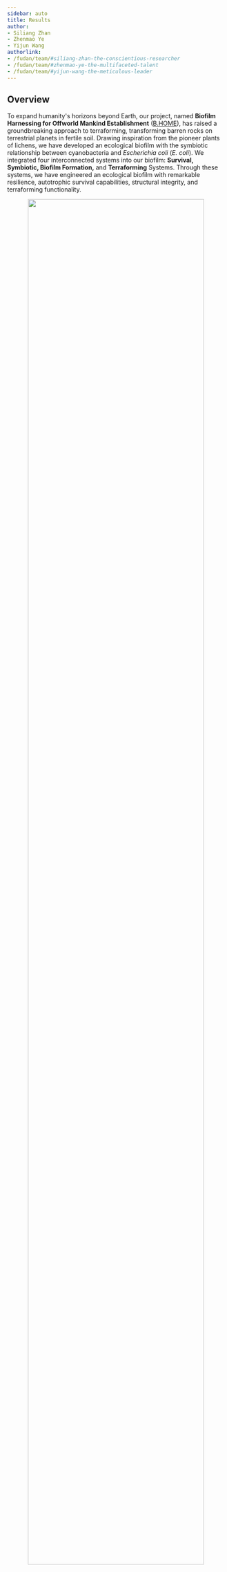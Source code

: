 ```yaml
---
sidebar: auto
title: Results
author:
- Siliang Zhan
- Zhenmao Ye
- Yijun Wang
authorlink:
- /fudan/team/#siliang-zhan-the-conscientious-researcher
- /fudan/team/#zhenmao-ye-the-multifaceted-talent
- /fudan/team/#yijun-wang-the-meticulous-leader
---
```

## Overview

To expand humanity's horizons beyond Earth, our project, named **Biofilm Harnessing for Offworld Mankind Establishment** ([B.HOME](/description/#b-home-project-overview)), has raised a groundbreaking approach to terraforming, transforming barren rocks on terrestrial planets in fertile soil. Drawing inspiration from the pioneer plants of lichens, we have developed an ecological biofilm with the symbiotic relationship between cyanobacteria and *Escherichia coli* (*E. coli*). We integrated four interconnected systems into our biofilm: **Survival, Symbiotic, Biofilm Formation,** and **Terraforming** Systems. Through these systems, we have engineered an ecological biofilm with remarkable resilience, autotrophic survival capabilities, structural integrity, and terraforming functionality.

<div style="text-align: center;">
    <img src="https://static.igem.wiki/teams/4765/wiki/jzk/description-figure7.png" style='width:90%'>
    <br>
    <div>
        <p><small style="color: gray">Figure 1: Systems Overview<br>B.HOME is composed of four interconnected systems: Survival, Symbiotic, Biofilm Formation, and Terraforming Systems</small></p>
    </div>
</div>



## 1. Survival System

In the Survival System, we introduced **Anti-UV Module**, **Anti-Freeze Module** and **Anti-Desiccation Module** to arm our biofilm with the necessary adaptability against inhospitable conditions.

### Anti-UV Module

In the Anti-UV module, we introduced various **DNA repair or binding proteins** (FEN1, XRCC1, and *Hypsibius exemplaris* mtSSB) (sequence details and functional characterization in [BBa_K4765018](http://parts.igem.org/Part:BBa_K4765018), [BBa_K4765019](http://parts.igem.org/Part:BBa_K4765019), and [BBa_K4765016](http://parts.igem.org/Part:BBa_K4765016)) and MAA producing enzymes (MysA/B/C/D/H, details in [Part:BBa_K4765118](http://parts.igem.org/Part:BBa_K4765118)) that regulate **UV-absorbing substances** to enhance *E. coli*'s resistance to UV radiation.


We employed the [Colony-Forming Unit](/experiments/#cfu-counting) (CFU) assay. After plasmid transformation and plating, we shielded half of the agar plate from UV light using a black paperboard, while the other half was exposed to UV irradiation (6W power) with combined wavelengths of 254 nm and 365 nm for 10 seconds.

<div style="text-align: center;">
    <img src="https://static.igem.wiki/teams/4765/wiki/results-wyj/uv.jpg" style='width:50%'>
    <br>
    <div>
        <p><small style="color: gray">Figure 2: Anti-UV Assay<br>
            After plating, half of the plate is exposed to UV radiation. In the initial phase of assay development, we tried to shield the place with a smaller paperboard (shown on the right). We found the boundary of UV vs not-irradiated is not clear, and there is no need to try smaller paperboard. For CFU, it is better to UV the entire plate or not, to avoid counting confusion at the boundary.</small></p>
    </div>
</div>


Our experimental results demonstrated that most DNA repair and binding proteins exhibited **a higher survival rate** compared to plain *E. coli*, indicating improved anti-UV tolerance, especially XRCC1 and FEN1. We hypothesized that these proteins function by aiding in DNA repair or binding to DNA, thus shielding chromatin from hydroxyl radicals induced by UV radiation. Interestingly, we observed that the expression of green fluorescence [stayGold (BBa_K4162001)](http://parts.igem.org/Part:BBa_K4162001) in *E. coli*, intended as a negative control, significantly increased the survival rate. We suspected that this effect may be due to fluorescent protein absorbing a certain amount of UV radiation through structural changes.

<div style="text-align: center;">
    <img src="https://static.igem.wiki/teams/4765/wiki/results-wyj/uvresults.png" style='width:40%'>
    <br>
    <div>
        <p><small style="color: gray">Figure 3: Survival Rate after UV Exposure<br> Percentage of viable <em>E. coli</em> expressing proteins following UV radiation exposure<br> (Note: The quantitative graph is based on the whole plate CFU to avoid the blurriness at the boundaries of the paperboard-shielded area from UV.)</small></p>
    </div>
</div>



### Anti-Freeze Module

AnAFP (details in [BBa_K4765015](http://parts.igem.org/Part:BBa_K4765015)) is an anti-freeze protein derived from *Ammopiptanthus nanus*, we heterologously expressed  AnAFP in *E. coli*, endowing the bacteria with anti-freeze capability.

To test the anti-freeze capability of AnAFP, we subjected *E. coli* expressing AnAFP to cold treatment at 0°C. Bacteria were placed on iced water, maintained in cold room, and samples were collected after 0, 24, 48, and 96 hours for CFU counting, and a survival rate curve was plotted.

<div style="text-align: center;">
<img src="https://static.igem.wiki/teams/4765/wiki/zsl/anafp-protocol.png"
style='width:70%'>
<br>
<div>
<p><small style="color: gray">Figure 4: AnAFP Antifreeze Assay
   <br> CFU counting is performed at 0,24,48,96 hours under during treatment.</small></p>
</div>
</div>


As shown in the following figure, *E. coli* expressing AnAFP exhibited a higher survival rate under prolonged cold treatment conditions compared to *E. coli* transformed with an empty pET28 vector, indicating that **AnAFP expressing enables bacteria to possess anti-freeze ability**.

<div style="text-align: center;">
<img src="https://static.igem.wiki/teams/4765/wiki/zsl/anafp-survival-curve.png"
style='width:70%'>
<br>
<div>
<p><small style="color: gray">Figure 5: Survival Curves under Cold Treatment at 0°C<br>In the initial 48 hours, there was no significant difference in the survival rates between the experimental and control groups. However, after 48 hours, the survival rate of the experimental group was significantly higher than that of the control group.</small></p>
</div>
</div>



### Anti-Desiccation Module

*H. ex* mtSSB (details in [BBa_K4765016](http://parts.igem.org/Part:BBa_K4765016)) is a type of mitochondrial single-stranded DNA binding protein, it can prevent DNA damage during genotoxic stress.

In Anti-Desiccation Module, we tested the anti-desiccation capability of *E. coli* expressing [mtSSB alone](/description/#fn16), or co-expressing mtSSB, AnAFP and another TDP protein [SAHS 33020](http://parts.igem.org/Part:BBa_K2306003). Experiment was conducted as following: we centrifuged the liquid culture of the experimental groups, and removed the supernatant. Pellets are dried for 6.5 hr in SpeedVac under 4°C .Finally, the pellets are weighed and resuspended in LB medium and diluted 10^5^-fold for [CFU counting](/experiments/#cfu-counting).

<div style="text-align: center;">
<img src="https://static.igem.wiki/teams/4765/wiki/zsl/anti-desiccation-protocol.png"
style='width:70%'>
<br>
<div>
<p><small style="color: gray">Figure 6: Desiccation Survival Assay
   <br> CFU counting is performed after dried in SppedVac for 6.5 hours.</small></p>
</div>
</div>


As shown below, we observed that *H. ex* mtSSB has a comparable anti-desiccation capability with SAHS&nbsp;33020. When both *H. ex* mtSSB and SAHS&nbsp;33020 are co-expressed, *E. coli* exhibits a higher survival rate under desiccation compared to *E. coli* expressing these two proteins individually. Furthermore, altering the order of these three proteins in ribozyme-assistant polycistronic expression plasmid does not affect the survival rate of *E. coli*.

<div style="text-align: center;">
<img src="https://static.igem.wiki/teams/4765/wiki/zsl/connected-anti-desiccation-capability-2.png"
style='width:40%'>
<br>
<div>
<p><small style="color: gray">Figure 7: CFU colony Count of All the Groups after Drying
   <br> The <em>E. coli</em> expressing <em>H.ex</em> mtSSB, SAHS 33020 and AnAFP together showed higher CFU counts after drying compared to <em>E.coli</em> expresssing <em>H. ex</em> mtSSB and SAHS33020 individually. Futhermore there's no significant difference between the two <em>E. coli</em>s with rearranged CDS positions. Mean values from three rounds of indepdent experiments are shown. Huge error bars suggest variations between rounds of experiments.</small></p>
</div>
</div>



## 2. Symbiotic System

In the symbiotic system, we adopted the approach from the [ShanghaiTech iGEM 2022](https://2022.igem.wiki/shanghaitech-china/) project, wherein we introduced the fructofuranosidase enzyme (SacC) (details in [BBa_K4115017](http://parts.igem.org/Part:BBa_K4115017)) into *E. coli* to promote the hydrolysis of sucrose into fructose and glucose, enabling *E. coli* to sefficiently utilize sucrose as a carbon source.


We measure the growth curve through measuring optical density at a wavelength of 600 nm (OD~600~).

<div style="text-align: center;">
    <img src="https://static.igem.wiki/teams/4765/wiki/results-wyj/sacprotocol.png" style='width:80%'>
    <br>
    <div>
        <p><small style="color: gray">Figure 8: Growth Curve Assay<br> Cultured sucrose-utilizing (SacC) and plain <em>E. coli</em> in nutrient-supplemented M9 medium to measure the growth curve by tracking OD<sub>600</sub>.</small></p>
    </div>
</div>

Our experimental findings demonstrated that all bacterial groups reached a growth plateau approximately 7.5 hours. Notably, *E. coli* expressing SacC exhibited similar growth patterns to empty *E. coli* using glucose, indicating their **effective utilization of sucrose**.

During the experiment's progression, we observed a slight decrease in growth curves across all groups after reaching their peak, with OD~600~ remaining below 0.2. To investigate this phenomenon, we hypothesized that after a couple of hours *E. coli* might lack specific growth factors to support further growth.

To pinpoint the limiting factors, we conducted a follow-up experiment at the 25-hour mark, isolating several tubes from empty *E. coli* cultures supplemented with carbon source, CaCl~2~ or MgSO~4~. Our results indicated that the growth curve notably improved upon the addition of MgSO~4~, suggesting that MgSO4 was the **limiting growth factor**.

<div style="text-align: center;">
    <img src="https://static.igem.wiki/teams/4765/wiki/results-wyj/sacresult-1.png" style='width:90%'>
    <br>
    <div>
        <p><small style="color: gray">Figure 9: Growth Curve of SacC Experiments<br> Growth Curve of <em>E. coli</em> in M9 minimal medium with carbon source and extra nutrient factor</small></p>
    </div>
</div>



## 3. Biofilm Formation System

We've designed a biofilm formation system with two key components. The first involves surface displaying Antigen/Nanobody (Ag/Nb)  through intimin to mediate **the binding between *E. coli* strains**. The second utilizes initimin-lectin fusion to facilitate **the binding between *E. coli* and cyanobacteria**.

### *E. coli - E. coli* Binding

To confirm biofilm formation through intimin-Ag/Nb, we employed both [aggregation experiments](/experiments/#e-coli-aggregation-assay) and [fluorescence microscopy imaging](/experiments/#biofilm-growth-imaging) to demonstrate its ability to mediate biofilm formation.

In the aggregation experiments, We combined cultures of *E. coli* expressing intimin-Ag1/Nb1, intimin-Ag2/Nb2 and intimin-Ag3/Nb3, and allowed them to settle. We measured the OD~600~ of the supernatant at 0, 3, 6 hours to reflect the bacteria quantity remaining in the supernatant (details in [BBa_K4765106](http://parts.igem.org/Part:BBa_K4765106))

<div style="text-align: center;">
<img src="https://static.igem.wiki/teams/4765/wiki/yzm/ecoliecoli-3.png"
style='width:65%'>
<br>
<div>
<p><small style="color: gray">Figure 10: Aggregation Assay Using Optical Density (OD<sub>600</sub>) Measurements<br>The OD values of the cultures were standardized using LB KanR medium. OD~600~ 1 is equivilant to 10^8^ bacterial particles per mL.</small></p>
</div>
</div>

We observed that at 3 hours, in the aTc-induced *E. coli* samples, bacteria percentage remaining in the supernatant was significantly lower compared to the uninduced samples. This indicates that the intimin-Ag/Nb pairs can **effectively promote** the binding between *E. coli*.

<div style="text-align: center;">
<img src="https://static.igem.wiki/teams/4765/wiki/yzm/intimin-pairs.jpg"
style='width:50%'>
<br>
<div>
<p><small style="color: gray">Figure 11: Bacteria Percentage Remaining in the Supernatant at the 3rd Hour<br> The bacterial quantity in the supernatant is quantified by OD<sub>600</sub>(1 OD<sub>600</sub> corresponds to 10<sup>8</sup> bacterial particles).</small></p>
</div>
</div>


We also employed microscopy imaging to observe the growth and expansion of biofilm. Glass slides were treated with PDL (Poly-D-Lysine) for 10 seconds, followed by mixing *E. coli* expressing intimin-Ag3 ([BBa_K4765105](http://parts.igem.org/Part:BBa_K4765105)) and intimin-Nb3 + mScarlet ([BBa_K4765133](http://parts.igem.org/Part:BBa_K4765133)) on these slides. After several washes with LB KanR medium, 500 μL of LB KanR medium was added. The location of the founder cell was determined, and imaging was initiated on the microscope stage at 25°C, capturing photographs at 0, 2, and 5.5 hours or time-laspse with 5-minute interval. A bacterial lawn covering the field at the end of image.

<div style="text-align: center;">
<img src="https://static.igem.wiki/teams/4765/wiki/jzk/results-figure12.png"
style='width:65%'>
<br>
<div>
<p><small style="color: gray">Figure 12: Visualization of Biofilm Formation Using Fluorescence Microscopy Imaging<br>The glass slides were treated with Poly-L-Lysine for 10 seconds before cell mixing.</small></p>
</div>
</div>

As illustrated in the following figure, the presence of Ag/Nb pairs on the surface enables two different strains of bacteria to coexist harmoniously by attaching to each other in an appropriate ratio. This coexistence is evident even at 5.5 hours, as both strains of bacteria remain within the field of view.

<div style="text-align: center;">
<img src="https://static.igem.wiki/teams/4765/wiki/yzm/2.jpg"
style='width:60%'>
<br>
<div>
<p><small style="color: gray">Figure 13: Biofilm Growth at 0, 2, and 5.5 Hours<br>Brightfield and fluorescence images were captured under a 150x objective lens. </small></p>
</div>
</div>


In the video that follows, we present additional evidence of bacterial growth and division within our biofilm, where bacteria bound by Ag/Nb pairs can be observed continuously dividing. The fluorescent cells in the video consistently undergo cell division throughout the entire recording.

<div style="text-align: center;">
<img src="https://static.igem.wiki/teams/4765/wiki/zsl/ag3-nocolor-nb3-red-final-2.gif"
style='width:40%'>
<br>
<div>
<p><small style="color: gray">Figure 14: Visualization of Biofilm Formation through Microscopy Imaging<br>Magnification: 150x <br>Fluoresence images were captured with 5-minute interval. Comparing the starting and ending brightfield images, several bacteria grow into a bacterial lawn in about 8 hours.<br>
</small></p>
</div>
</div>


These results collectively demonstrate that intimin-Ag/Nb fusion can mediate specific binding between *E. coli* and effectively promote biofilm formation.

### Cyanobacteria - *E. coli*

To confirm the binding between cyanobacteria and *E. coli*, we mixed *E. coli* strains displaying lectins on their surfaces with the corresponding cyanobacteria and allowed them to settle. We measured the OD~600~,~685~ of the supernatant at 0, 2, 6, and 24 hours to assess the remaining *E.coli* / cyanobacteria in the supernatant (details in [BBa_K4765109](http://parts.igem.org/Part:BBa_K4765109), [BBa_K4765110](http://parts.igem.org/Part:BBa_K4765110))

<div style="text-align: center;">
<img src="https://static.igem.wiki/teams/4765/wiki/yzm/cyano-e-coli-3.png" style='width:65%'>
<br>
<div>
<p><small style="color: gray">Figure 15: Aggregation Assay Using Optical Density (OD<sub>600, 685</sub>) Measurements<br>The OD values of the cultures were standardized using CoBG-11 medium</small></p>
</div>
</div>

As shown below, we observed that after 6 hours, in both aTc-induced *E. coli* / cyanobacteria samples,  bacteria percentage of bacteria remaining in the supernatant was significantly lower compared to the uninduced samples. This suggests that intimin-lectin can mediate the specific binding between *E. coli* and cyanobacteria, thereby accelerating the aggregation process.

<div style="text-align: center;">
<img src="https://static.igem.wiki/teams/4765/wiki/yzm/lca-mvn3.jpg"
style='width:80%'>
<br>
<div>
<p><small style="color: gray">Figure 16: Bacteria Percentage Remaining in the Supernatant 6h after Mixation<br> A: intimin-LCA <em>E.coli</em> / <em>Synechococcus elongatus</em>  B: intimin-MVN <em>E.coli</em> / <em>Microcystis aeruginosa</em> <br>The bacterial quantity in the supernatant is quantified by OD<sub>600</sub> and OD<sub>685</sub>. 
</small></p>
</div>
</div>


For aTc-induced intimin-MVN *E.coli* / *Microcystis aeruginosa* mixed samples, while the final number of bacteria remaining in the supernatant showed no significant difference compared to the uninduced bacteria. However, the bacterial count at 2 hours and 6 hours was significantly lower than the uninduced bacteria, suggesting that the introduction of lectins contributes to aggregation process.

For aTc-induced intimin-LCA *E.coli* / *Synechococcus elongatus* mixed samples, the number of bacteria remaining in the supernatant at 2 hours showed no significant difference compared to the uninduced bacteria. Still, the bacterial count at 6 hours and 24 hours was significantly lower than the uninduced bacteria.

The differences in sedimentation patterns may arise from variations in cyanobacterial species and differences in the affinity of adhesins. Nonetheless, these observations support the idea that expressing intimin-lectin in *E.coli* can mediate the specific binding between *E.coli* and cyanobacteria, thereby promoting biofilm formation process.

<div style="text-align: center;">
<img src="https://static.igem.wiki/teams/4765/wiki/yzm/lca-mvn-time.jpg"
style='width:300%'>
<br>
<div>
<p><small style="color: gray">Figure 17: Bacteria Remaining in the Supernatant at 0,2,6,24 Hours<br> A: intimin-LCA <em>E.coli</em> / <em>Synechococcus elongatus</em>  B: intimin-MVN <em>E.coli</em> / <em>Microcystis aeruginosa</em><br>The bacterial quantity in the supernatant is quantified by OD<sub>600</sub> (1 OD<sub>600</sub> corresponds to 10<sup>8</sup> bacterial particles)
</small></p>
</div>
</div>



## 4. Terraforming System

### EPS Module

To validate the adhesion effects of EPS (details in [BBa_K4765121](http://parts.igem.org/Part:BBa_K4765121) and [BBa_K4765122](http://parts.igem.org/Part:BBa_K4765122)), we performed microscopy imaging using a chamber-based approach. After mixing the *E.coli* expressing EPS with bacteria only expressing stayGold, it was forcefully pipetted ten times before loading into the flow chamber. Subsequently, we conducted fluorescence microscopy imaging. We applied two different force on culture media to wash the flow chamber with different speed, and observed whether the EPS-expressing *E.coli* could remain adhered to the glass surface.

<div style="text-align: center;">
<img src="https://static.igem.wiki/teams/4765/wiki/yzm/flow-chamber.jpg"
style='width:80%'>
<br>
<div>
<p><small style="color: gray">Figure 18: Schematic of the Flow Chamber Device for EPS Experiments<br>This figure illustrates the setup of the flow chamber, and applying wash through a piping for conducting wash experiments.<br>
</small></p>
</div>
</div>


In Figure 19, the two left images under lower-speed washing, EPS-expressing *E. coli* cells (red fluorescence indicated by white arrows) maintained adhesion to the glass surface for an extended period without being dislodged, while the control group (green fluorescence) was washed away. In the two right images, subjecting adherent *E. coli*  to more intense washing removed non-adherent cells completely. However, EPS-expressing *E. coli* cells (white arrows) could still adhere to the glass surface for a considerable time. This indicates that EPS effectly promotes *E. coli* adhesion.

<div style="text-align: center;">
<img src="https://static.igem.wiki/teams/4765/wiki/zsl/150x-low-pdl-gp-1-blow-final.jpg"
style='width:80%'>
<br>
<div>
<p><small style="color: gray">Figure 19. Fluorescence Microscopy Imaging (150x) of <em>E.coli</em> Adhesion<br>All four images were captured from the same field of view, showing <em>E.coli</em> adhesion under different washing conditions. The two images on the left depict bacterial adhesion over an extended period under mild washing, while the two images on the right show bacterial adhesion still remains under stronger washing.<br>
</small></p>
</div>
</div>

In the following video, we further demonstrated the adhesion process of EPS-expressing *E. coli* cells (red fulorescence indicated by white arrows) during the aforementioned washing procedures.

<div style="text-align: center;">
<img src="https://static.igem.wiki/teams/4765/wiki/zsl/150x-low-pdl-gp-1-blow-final.gif"
style='width:40%'>
<br>
<div>
<p><small style="color: gray">Figure 20: Visualization of <em>E.coli</em> Adhesion through Fluorescence Microscopy<br>Magnification: 150x <br>Fluoresence images were captured with 200ms interval<br>
</small></p>
</div>
</div>


These results collectively affirm that EPS effectively mediates *E. coli* adhesion to surfaces, thereby enhancing the terraforming process.


## 5. Software Validation

This year, we developed a [software tool](http://54.169.242.254:5000/) for quantitatively design ribozyme-assisted polycistronic co-expression system. We also performed experimental validation for our software, as shown in [BBa_K4765129](http://parts.igem.org/Part:BBa_K4765129).

We inserted different stem-loops between stayGold and Twister P1, and compared the red-green fluorescence intensity ratio to assess **the stem-loop's ability to prevent [mRNA degradation](/software/#assumption-1-2)**.

<div style="text-align: center;">
<img src="https://static.igem.wiki/teams/4765/wiki/results-wyj/1292.png"
style='width:60%'>
<br>
<div>
<p><small style="color: gray">Figure 21: Biobricks in BBa_K4765129.<br>BBa_K765129 includes promoter, stayGold, Twister P1 (self-cleaving ribozyme), mScarlet, and terminator.
</small></p>
</div>
</div>

:::Stem-loops
nsl: no stem-loop
liu2023: natural occurred, described [previously](https://doi.org/10.1021/acssynbio.2c00416)
new2/6/10 & old6/10: stem-loops designed by our software with different free energy change of reaction

```
nsl:     5-AAACACCCACCACAAUUUCCACCGUUU UUUGU-3
liu2023: 5-AAACACCCACCACAAUUUCCACCGUUU CCCGACGCUUCGGCGUCGGG UUUGU-3
new2:    5-AAACACCCACCACAAUUUCCACCGUUU CCCCGUCGGCUGCU UUUGU-3
new6:    5-AAACACCCACCACAAUUUCCACCGUUU AGACGCUCGGCGUCCU UUUGU-3
new10:   5-AAACACCCACCACAAUUUCCACCGUUU ACUGGGGGGAUCGAGGUCUUU UUUGU-3
old6:    5-AAACACCCACCACAAUUUCCACCGUUU AGACGCUCGGCGUCCU UUUGU-3
old10:   5-AAACACCCACCACAAUUUCCACCGUUU GGCGGCGCUACAGCGUCGU UUUGU-3
```

:::

Our experimental findings unveiled a clear connection: as the change in free energy (ΔG) within the reaction decreases, mRNA stability increases, resulting in a higher GFP/RFP ratio. In summary, designing stem-loops with lower ΔG values enhances their ability to shield mRNA from degradation.

<div style="text-align: center;">
<img src="https://static.igem.wiki/teams/4765/wiki/results-wyj/ribozyme-czy.jpg"
style='width:70%'>
<br>
<div>
<p><small style="color: gray">Figure 22: The relationship between the free enegy of stem-loop and GFP/OD and RFP/OD.<br>
Bacteria were cultured without IPTG, both GFP and RFP signal were driven by the T7 leaky promoter. In cells with higher leaky, stronger RFP/OD were observed. RFP signal is from the mScarlet CDS before T7 terminator, which uses the stem-loop structure formed by the terminator, and is most stable. We suggest to put the CDS needed most at the last position.
</small></p>
</div>
</div>

<div style="text-align: center;">
<img src="https://static.igem.wiki/teams/4765/wiki/czy/result.svg"
style='width:50%'>
<br>
<div>
<p><small style="color: gray">Figure 23: The relationship between the free enegy of stem-loop and mRNA degradation rate.
</small></p>
</div>
</div>



**In summary, the four Survival, Symbiotic, Biofilm Formation and Terraforming Systems for our biofilm, all have been made and test. All performed as designed. Having them together in one bacteria will be our choice of terraforming space explorer - B.HOME v1** ([BBa_K4765140](http://parts.igem.org/Part:BBa_K4765140)). We are also in the process of using shuttle test ([BBa_K4765130](http://parts.igem.org/Part:BBa_K4765130)) to empower cyanobacteria with Anti-UV Module, Anti-Freeze Module and Anti-Desiccation capabilities.

The composite part [BBa_K4765129](http://parts.igem.org/Part:BBa_K4765129) represents **a novel strategy to employ 3' stem-loops for regulating mRNA stability and targeted protein levels, especially during polycistronic experssion**. It also provides opportunity to examine various natural occurring stem-loops sequences from sequencing databases, and could be a useful tool to uncover novel RNA regulation mechanisms.
